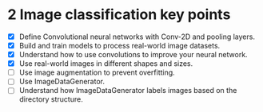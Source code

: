 # 2 Image classification key points

- [x]  Define Convolutional neural networks with Conv-2D and pooling layers.
- [x]  Build and train models to process real-world image datasets.
- [x]  Understand how to use convolutions to improve your neural network.
- [x]  Use real-world images in different shapes and sizes.
- [ ]  Use image augmentation to prevent overfitting.
- [ ]  Use ImageDataGenerator.
- [ ]  Understand how ImageDataGenerator labels images based on the directory structure.